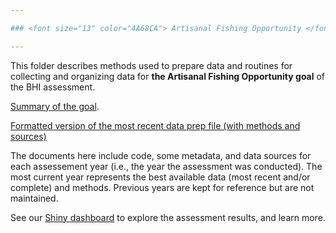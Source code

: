 ```yaml
---

### <font size="13" color="4A68CA"> Artisanal Fishing Opportunity </font> <br/>

---
```


This folder describes methods used to prepare data and routines for collecting and organizing data for **the Artisanal Fishing Opportunity goal** of the BHI assessment.

[Summary of the goal](https://github.com/OHI-Baltic/bhi-prep/tree/master/supplement/goal_summaries/AO.Rmd). 

[Formatted version of the most recent data prep file (with methods and sources)](https://github.com/OHI-Baltic/bhi-prep/tree/master/prep/AO/v2021/ao_prep.md)

The documents here include code, some metadata, and data sources for each assessement year (i.e., the year the assessment was conducted). The most current year represents the best available data (most recent and/or complete) and methods. Previous years are kept for reference but are not maintained.

See our [Shiny dashboard](https://baltic-ohi.shinyapps.io/dashboard/) to explore the assessment results, and learn more.
